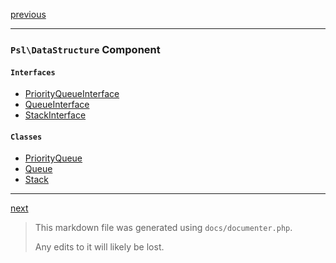 [previous](collection.md)

---

### `Psl\DataStructure` Component

#### `Interfaces`

- [PriorityQueueInterface](./../../src/Psl/DataStructure/PriorityQueueInterface.php#L12)
- [QueueInterface](./../../src/Psl/DataStructure/QueueInterface.php#L17)
- [StackInterface](./../../src/Psl/DataStructure/StackInterface.php#L17)

#### `Classes`

- [PriorityQueue](./../../src/Psl/DataStructure/PriorityQueue.php#L18)
- [Queue](./../../src/Psl/DataStructure/Queue.php#L19)
- [Stack](./../../src/Psl/DataStructure/Stack.php#L19)



---

[next](dict.md)

> This markdown file was generated using `docs/documenter.php`.
>
> Any edits to it will likely be lost.

